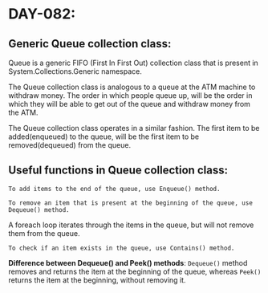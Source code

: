 # DAY-082:

## Generic Queue collection class:

Queue is a generic FIFO (First In First Out) collection class that is present in System.Collections.Generic namespace. 

The Queue collection class is analogous to a queue at the ATM machine to withdraw money. The order in which people queue up, will be the order in which they will be able to get out of the queue and withdraw money from the ATM.

The Queue collection class operates in a similar fashion. The first item to be added(enqueued) to the queue, will be the first item to be removed(dequeued) from the queue.

## Useful functions in Queue collection class:

`To add items to the end of the queue, use Enqueue() method.`

`To remove an item that is present at the beginning of the queue, use Dequeue() method.`

A foreach loop iterates through the items in the queue, but will not remove them from the queue.

`To check if an item exists in the queue, use Contains() method.`

**Difference between Dequeue() and Peek() methods**: `Dequeue()` method removes and returns the item at the beginning of the queue, whereas `Peek()` returns the item at the beginning, without removing it.